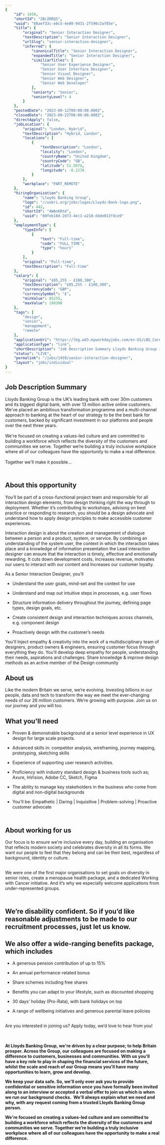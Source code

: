 ```yaml
---
{
	"id": 1459,
	"shortId": "2BcZRRQS",
	"uuid": "88aef33c-e8c5-4e00-9431-2f590c3af85e",
	"title": {
		"original": "Senior Interaction Designer",
		"textDescription": "Senior Interaction Designer",
		"urlSlug": "senior-interaction-designer",
		"inferred": {
			"canonicalTitle": "Senior Interaction Designer",
			"expandedTitle": "Senior Interaction Designer",
			"similiarTitles": [
				"Senior User Experience Designer",
				"Senior User Interface Designer",
				"Senior Visual Designer",
				"Senior Web Designer",
				"Senior Web Developer"
			],
			"seniorty": "Senior",
			"seniortyLevel": 4
		}
	},
	"postedDate": "2023-09-12T00:00:00.000Z",
	"closedDate": "2023-09-22T00:00:00.000Z",
	"directApply": false,
	"jobLocation": {
		"original": "London, Hybrid",
		"textDescription": "Hybrid, London",
		"locations": [
			{
				"textDescription": "London",
				"locality": "London",
				"countryName": "United Kingdom",
				"countryCode": "GB",
				"latitude": 51.5074,
				"longitude": -0.1278
			}
		],
		"workplace": "PART_REMOTE"
	},
	"hiringOrganization": {
		"name": "Lloyds Banking Group",
		"logo": "//uxbri.org/jobs/logos/Lloyds-Bank-logo.png",
		"id": 442,
		"shortId": "4WAn6Rtd",
		"uuid": "80feb18d-2d73-4ec1-a218-d4de013fdce9"
	},
	"employmentType": {
		"typeInfo": [
			{
				"text": "Full-time",
				"code": "FULL_TIME",
				"type": "hours"
			}
		],
		"original": "Full-time",
		"textDescription": "Full-time"
	},
	"salary": {
		"original": "£85,255 - £100,300",
		"textDescription": "£85,255 - £100,300",
		"currencyCode": "GBP",
		"currencySymbol": "£",
		"minValue": 85255,
		"maxValue": 100300
	},
	"tags": [
		"design",
		"senior",
		"management",
		"remote"
	],
	"applicationUri": "https://lbg.wd3.myworkdayjobs.com/en-US/LBG_Careers/job/London/Senior-Interaction-Designer_100866-2/apply",
	"applicationType": "link",
	"shortDescription": "Job Description Summary Lloyds Banking Group is the UK’s’ leading bank with over 30m customers and its biggest digital bank, with over 13 million active online customers. We’ve’ placed an ambitious",
	"status": "LIVE",
	"permalink": "/jobs/1459/senior-interaction-designer",
	"layout": "jobs/individual"
}
---
```

<h2>Job Description Summary</h2><p>Lloyds Banking Group is the UK’s leading bank with over 30m customers and its biggest digital bank, with over 13 million active online customers. We’ve placed an ambitious transformation programme and a multi-channel approach to banking at the heart of our strategy to be the best bank for customers, backed by significant investment in our platforms and people over the next three years.<br><br>We're focused on creating a values-led culture and are committed to building a workforce which reflects the diversity of the customers and communities we serve. Together we’re building a truly inclusive workplace where all of our colleagues have the opportunity to make a real difference.<br><br>Together we'll make it possible...</p><h2><br>About this opportunity</h2><p>You’ll be part of a cross-functional project team and responsible for all interaction design elements, from design thinking right the way through to deployment. Whether it’s contributing to workshops, advising on best practice or responding to research, you should be a design advocate and understand how to apply design principles to make accessible customer experiences.</p><p>Interaction design is about the creation and management of dialogue between a person and a product, system, or service. By combining an understanding of the system user, the context in which the interaction takes place and a knowledge of information presentation the Lead interaction designer can ensure that the interaction is timely, effective and emotionally rewarding. It cuts down development costs, increases revenue, motivates our users to interact with our content and Increases our customer loyalty.</p><p>As a Senior Interaction Designer, you'll</p><ul><li><p>Understand the user goals, mind-set and the context for use</p></li><li><p>Understand and map out intuitive steps in processes, e.g. user flows</p></li><li><p>Structure information delivery throughout the journey, defining page types, design goals, etc.</p></li><li><p>Create consistent design and interaction techniques across channels, e.g. component design</p></li><li><p>Proactively design with the customer’s needs</p></li></ul><p>You'll Inject empathy &amp; creativity into the work of a multidisciplinary team of designers, product owners &amp; engineers, ensuring customer focus through everything they do. You’ll develop deep empathy for people, understanding their needs, aspirations and challenges. Share knowledge &amp; improve design methods as an active member of the Design community</p><h2>About us</h2><p>Like the modern Britain we serve, we’re evolving. Investing billions in our people, data and tech to transform the way we meet the ever-changing needs of our 26 million customers. We’re growing with purpose. Join us on our journey and you will too.</p><h2>What you'll need</h2><ul><li><p>Proven &amp; demonstrable background at a senior level experience in UX design for large scale projects.</p></li><li><p>Advanced skills in: competitor analysis, wireframing, journey mapping, prototyping, sketching skills</p></li><li><p>Experience of supporting user research activities.</p></li><li><p>Proficiency with industry standard design &amp; business tools such as; Axure, InVision, Adobe CC, Sketch, Figma</p></li><li><p>The ability to manage key stakeholders in the business who come from digital and non-digital backgrounds</p></li><li><p>You'll be: Empathetic | Daring | Inquisitive | Problem-solving | Proactive customer advocate</p></li></ul><h2><br>About working for us</h2><p>Our focus is to ensure we're inclusive every day, building an organisation that reflects modern society and celebrates diversity in all its forms. We want our people to feel that they belong and can be their best, regardless of background, identity or culture.&nbsp;</p><p><br>We were one of the first major organisations to set goals on diversity in senior roles, create a menopause health package, and a dedicated Working with Cancer initiative. And it’s why we especially welcome applications from under-represented groups.&nbsp;</p><h2><br>We’re disability confident. So if you’d like reasonable adjustments to be made to our recruitment processes, just let us know.&nbsp;</h2><h2>We also offer a wide-ranging benefits package, which includes</h2><ul><li><p>A generous pension contribution of up to 15%</p></li><li><p>An annual performance-related bonus</p></li><li><p>Share schemes including free shares</p></li><li><p>Benefits you can adapt to your lifestyle, such as discounted shopping</p></li><li><p>30 days’ holiday (Pro-Rata), with bank holidays on top</p></li><li><p>A range of wellbeing initiatives and generous parental leave policies</p></li></ul><p><br>Are you interested in joining us? Apply today, we’d love to hear from you!<br><br>&nbsp;</p><p><strong>At Lloyds Banking Group, we're driven by a clear purpose; to help Britain prosper. Across the Group, our colleagues are focused on making a difference to customers, businesses and communities. With us you'll have a key role to play in shaping the financial services of the future, whilst the scale and reach of our Group means you'll have many opportunities to learn, grow and develop.</strong></p><p><strong>We keep your data safe. So, we'll only ever ask you to provide confidential or sensitive information once you have formally been invited along to an interview or accepted a verbal offer to join us which is when we run our background checks.&nbsp; We'll always explain what we need and why, with any request coming from a trusted Lloyds Banking Group person.&nbsp;</strong></p><p><strong>We're focused on creating a values-led culture and are committed to building a workforce which reflects the diversity of the customers and communities we serve. Together we’re building a truly inclusive workplace where all of our colleagues have the opportunity to make a real difference.</strong></p>
